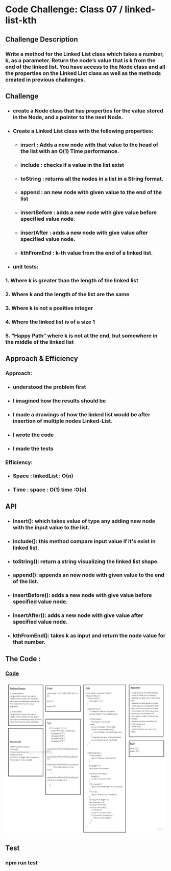 # Code Challenge: Class 07 / linked-list-kth

## Challenge Description

### Write a method for the Linked List class which takes a number, k, as a parameter. Return the node’s value that is k from the end of the linked list. You have access to the Node class and all the properties on the Linked List class as well as the methods created in previous challenges.


## Challenge 


* ### create a Node class that has properties for the value stored in the Node, and a pointer to the next Node.

* ### Create a Linked List class with the following properties:

    * ### insert : Adds a new node with that value to the head of the list with an O(1) Time performance.
    * ### include : checks if a value in the list exist
    * ###  toString : returns all the nodes in a list in a String format.
    * ### append : an new node with given value to the end of the list
    * ### insertBefore : adds a new node with give value before specified value node.
    * ### insertAfter : adds a new node with give value after specified value node.
    * ### kthFromEnd : k-th value from the end of a linked list.



* ### unit tests:

### 1. Where k is greater than the length of the linked list

### 2. Where k and the length of the list are the same

### 3. Where k is not a positive integer

### 4. Where the linked list is of a size 1

### 5. “Happy Path” where k is not at the end, but somewhere in the middle of the linked list


## Approach & Efficiency 

### **Approach**:
   * ### understood the problem first
   * ### I imagined how the results should be
   * ### I made a drawings of how the linked list would be after insertion of multiple nodes Linked-List.
   * ### I wrote the code
   * ### I made the tests

### **Efficiency**:
   * ### Space : linkedList : O(n)
   * ### Time : space : O(1) time :O(n)



## API
* ### Insert(): which takes value of type any adding new node with the input value to the list.

* ### include(): this method compare input value if it's exist in linked list.

* ### toString(): return a string visualizing the linked list shape.

* ### append(): appends an new node with given value to the end of the list.

* ### insertBefore(): adds a new node with give value before specified value node.

* ### insertAfter(): adds a new node with give value after specified value node.

* ### kthFromEnd(): takes k as input and return the node value for that number.


## The Code :
### [Code](https://github.com/Duniaalkilany/data-structures-and-algorithms/tree/main/401-challenges/linked-list-kth/linked-list-kth.js)

![img](./images/code07.jpg)

## Test
### npm run test 
